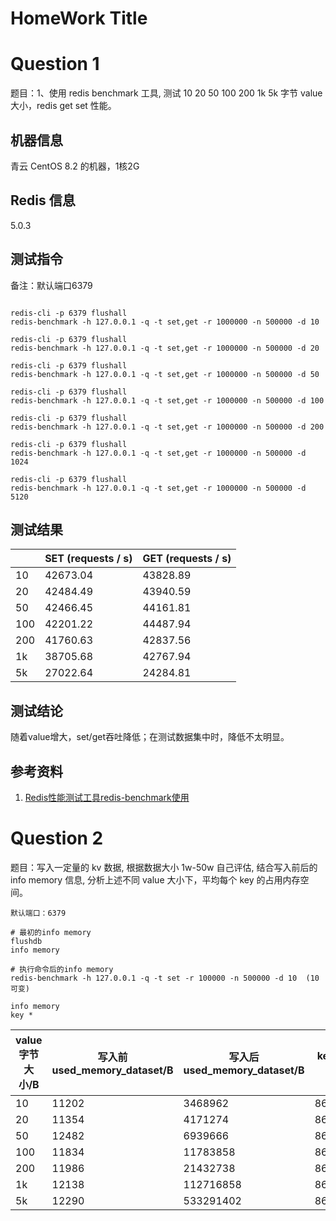 # HomeWork Title

# Question 1
题目：1、使用 redis benchmark 工具, 测试 10 20 50 100 200 1k 5k 字节 value 大小，redis get set 性能。

## 机器信息
青云 CentOS 8.2 的机器，1核2G

## Redis 信息
5.0.3

## 测试指令
备注：默认端口6379

```shell

redis-cli -p 6379 flushall
redis-benchmark -h 127.0.0.1 -q -t set,get -r 1000000 -n 500000 -d 10

redis-cli -p 6379 flushall
redis-benchmark -h 127.0.0.1 -q -t set,get -r 1000000 -n 500000 -d 20

redis-cli -p 6379 flushall
redis-benchmark -h 127.0.0.1 -q -t set,get -r 1000000 -n 500000 -d 50

redis-cli -p 6379 flushall
redis-benchmark -h 127.0.0.1 -q -t set,get -r 1000000 -n 500000 -d 100

redis-cli -p 6379 flushall
redis-benchmark -h 127.0.0.1 -q -t set,get -r 1000000 -n 500000 -d 200

redis-cli -p 6379 flushall
redis-benchmark -h 127.0.0.1 -q -t set,get -r 1000000 -n 500000 -d 1024

redis-cli -p 6379 flushall
redis-benchmark -h 127.0.0.1 -q -t set,get -r 1000000 -n 500000 -d 5120

```

## 测试结果

|     | SET (requests / s)| GET (requests / s) |
|  ----  | ---- | ---- |
| 10  | 42673.04 | 43828.89|
| 20  | 42484.49 | 43940.59|
| 50  | 42466.45 | 44161.81|
| 100 | 42201.22 | 44487.94|
| 200 | 41760.63 | 42837.56|
| 1k  | 38705.68 | 42767.94|
| 5k  | 27022.64 | 24284.81|

## 测试结论

随着value增大，set/get吞吐降低；在测试数据集中时，降低不太明显。

## 参考资料
1. [Redis性能测试工具redis-benchmark使用](https://blog.csdn.net/ccccsy99/article/details/107823849)


# Question 2
题目：写入一定量的 kv 数据, 根据数据大小 1w-50w 自己评估, 结合写入前后的 info memory 信息, 分析上述不同 value 大小下，平均每个 key 的占用内存空间。

```shell
默认端口：6379

# 最初的info memory
flushdb
info memory

# 执行命令后的info memory
redis-benchmark -h 127.0.0.1 -q -t set -r 100000 -n 500000 -d 10  (10 可变)

info memory
key *
```


| value字节大小/B | 写入前used_memory_dataset/B | 写入后used_memory_dataset/B | key数量 | 平均每个key的占用内存空间/B |
| --- | --- | --- | --- | --- |
| 10 | 11202 | 3468962 | 86444 | 40.00 |
| 20 | 11354 | 4171274 | 86665 | 40.00 |
| 50 | 12482 | 6939666 | 86602 | 79.99 |
| 100 | 11834 | 11783858 | 86559 | 136.00 |
| 200 | 11986 | 21432738 | 86374 | 248.00 |
| 1k | 12138 | 112716858 | 86430 | 1304.00 |
| 5k | 12290 | 533291402 | 86459 | 6168.00 |